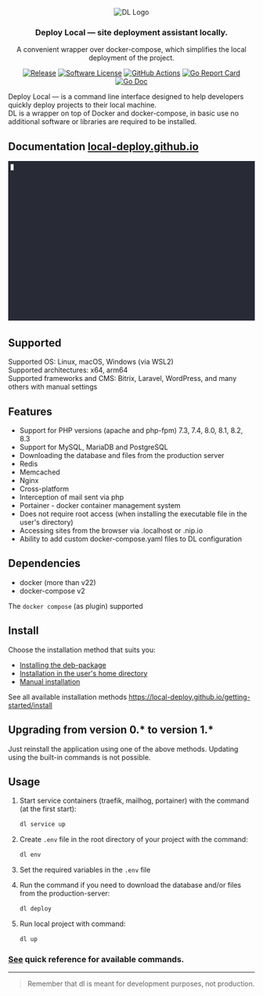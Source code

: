 <p align="center">
  <img alt="DL Logo" src="https://avatars.githubusercontent.com/u/92750175?v=4&s=200" height="140" />
  <h3 align="center">Deploy Local — site deployment assistant locally.</h3>
  <p align="center">A convenient wrapper over docker-compose, which simplifies the local deployment of the project.</p>
  <p align="center">
    <a href="https://github.com/local-deploy/dl/releases/latest"><img alt="Release" src="https://img.shields.io/github/release/local-deploy/dl.svg?style=for-the-badge"></a>
    <a href="/LICENSE"><img alt="Software License" src="https://img.shields.io/badge/license-MIT-brightgreen.svg?style=for-the-badge"></a>
    <a href="https://github.com/local-deploy/dl/actions?workflow=release"><img alt="GitHub Actions" src="https://img.shields.io/github/actions/workflow/status/local-deploy/dl/.github/workflows/release.yml?style=for-the-badge"></a>
    <a href="https://goreportcard.com/report/github.com/local-deploy/dl"><img alt="Go Report Card" src="https://goreportcard.com/badge/github.com/local-deploy/dl?style=for-the-badge"></a>
    <a href="http://godoc.org/github.com/local-deploy/dl"><img alt="Go Doc" src="https://img.shields.io/badge/godoc-reference-blue.svg?style=for-the-badge"></a>
  </p>
</p>

Deploy Local — is a command line interface designed to help developers quickly deploy projects to their local machine.  
DL is a wrapper on top of Docker and docker-compose, in basic use no additional software or libraries are required to be installed.

## Documentation [local-deploy.github.io](https://local-deploy.github.io/)

![cast](docs/dl.gif)

## Supported

Supported OS: Linux, macOS, Windows (via WSL2)  
Supported architectures: x64, arm64  
Supported frameworks and CMS: Bitrix, Laravel, WordPress, and many others with manual settings

## Features

- Support for PHP versions (apache and php-fpm) 7.3, 7.4, 8.0, 8.1, 8.2, 8.3
- Support for MySQL, MariaDB and PostgreSQL
- Downloading the database and files from the production server
- Redis
- Memcached
- Nginx
- Cross-platform
- Interception of mail sent via php
- Portainer - docker container management system
- Does not require root access (when installing the executable file in the user's directory)
- Accessing sites from the browser via .localhost or .nip.io
- Ability to add custom docker-compose.yaml files to DL configuration

## Dependencies

- docker (more than v22)
- docker-compose v2

The `docker compose` (as plugin) supported

## Install

Choose the installation method that suits you:

- [Installing the deb-package](https://local-deploy.github.io/getting-started/install#installing-the-deb-package)
- [Installation in the user's home directory](https://local-deploy.github.io/getting-started/install#installation-in-the-users-home-directory)
- [Manual installation](https://local-deploy.github.io/getting-started/install#manual-installation)

See all available installation methods https://local-deploy.github.io/getting-started/install

## Upgrading from version 0.* to version 1.*

Just reinstall the application using one of the above methods. Updating using the built-in commands is not possible.

## Usage

1. Start service containers (traefik, mailhog, portainer) with the command (at the first start):

    ```bash
    dl service up
    ```

2. Create `.env` file in the root directory of your project with the command:

    ```bash
    dl env
    ```
3. Set the required variables in the `.env` file
4. Run the command if you need to download the database and/or files from the production-server:

    ```bash
    dl deploy
    ```
5. Run local project with command:

    ```bash
    dl up
    ```

### [See](docs/dl.md) quick reference for available commands.

---

> Remember that dl is meant for development purposes, not production.
